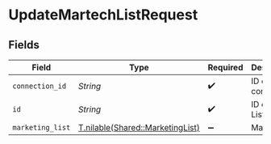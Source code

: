 # UpdateMartechListRequest


## Fields

| Field                                                                    | Type                                                                     | Required                                                                 | Description                                                              |
| ------------------------------------------------------------------------ | ------------------------------------------------------------------------ | ------------------------------------------------------------------------ | ------------------------------------------------------------------------ |
| `connection_id`                                                          | *String*                                                                 | :heavy_check_mark:                                                       | ID of the connection                                                     |
| `id`                                                                     | *String*                                                                 | :heavy_check_mark:                                                       | ID of the List                                                           |
| `marketing_list`                                                         | [T.nilable(Shared::MarketingList)](../../models/shared/marketinglist.md) | :heavy_minus_sign:                                                       | Mailing List                                                             |